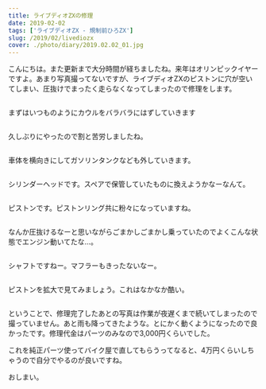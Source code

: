 ```yaml
---
title: ライブディオZXの修理
date: 2019-02-02
tags: ['ライブディオZX - 規制前ひろZX']
slug: /2019/02/livediozx
cover: ./photo/diary/2019.02.02_01.jpg
---
```


<p class="sentence">こんにちは。また更新まで大分時間が経ちましたね。来年はオリンピックイヤーですよ。あまり写真撮ってないですが、ライブディオZXのピストンに穴が空いてしまい、圧抜けでまったく走らなくなってしまったので修理をします。</p>
<div class="center spacing"><img class="img-fluid" src="./photo/diary/2019.02.02_01.jpg" alt=""></div>
<p class="sentence spacing">まずはいつものようにカウルをバラバラにはずしていきます</p>
<div class="center spacing"><img class="img-fluid" src="./photo/diary/2019.02.02_02.jpg" alt=""></div>
<p class="sentence spacing">久しぶりにやったので割と苦労しましたね。</p>
<div class="center spacing"><img class="img-fluid" src="./photo/diary/2019.02.02_03.jpg" alt=""></div>
<p class="sentence spacing">車体を横向きにしてガソリンタンクなども外していきます。</p>
<div class="center spacing"><img class="img-fluid" src="./photo/diary/2019.02.02_04.jpg" alt=""></div>
<p class="sentence spacing">シリンダーヘッドです。スペアで保管していたものに換えようかなーなんて。</p>
<div class="center spacing"><img class="img-fluid" src="./photo/diary/2019.02.02_05.jpg" alt=""></div>
<p class="sentence spacing">ピストンです。ピストンリング共に粉々になっていますね。</p>
<div class="center spacing"><img class="img-fluid" src="./photo/diary/2019.02.02_06.jpg" alt=""></div>
<p class="sentence spacing">なんか圧抜けるなーと思いながらごまかしごまかし乗っていたのでよくこんな状態でエンジン動いてたな…。</p>
<div class="center spacing"><img class="img-fluid" src="./photo/diary/2019.02.02_07.jpg" alt=""></div>
<p class="sentence spacing">シャフトですねー。マフラーもきったないなー。</p>
<div class="center spacing"><img class="img-fluid" src="./photo/diary/2019.02.02_08.jpg" alt=""></div>
<p class="sentence spacing">ピストンを拡大で見てみましょう。これはなかなか酷い。</p>
<div class="center spacing"><img class="img-fluid" src="./photo/diary/2019.02.02_09.jpg" alt=""></div>
<p class="sentence spacing">ということで、修理完了したあとの写真は作業が夜遅くまで続いてしまったので撮っていません。あと雨も降ってきたような。とにかく動くようになったので良かったです。修理代金はパーツのみなので3,000円くらいでした。</p>
<p class="sentence spacing">これを純正パーツ使ってバイク屋で直してもらうってなると、4万円くらいしちゃうので自分でやるのが良いですね。</p>
<p class="sentence spacing">おしまい。</p>

